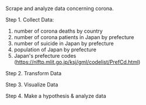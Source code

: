 Scrape and analyze data concerning corona.

Step 1. 
Collect Data:
1. number of corona deaths by country
2. number of corona patients in Japan by prefecture
3. number of suicide in Japan by prefecture
4. population of Japan by prefecture
5. Japan's prefecture codes (https://nlftp.mlit.go.jp/ksj/gml/codelist/PrefCd.html)

Step 2.
Transform Data

Step 3. 
Visualize Data

Step 4. 
Make a hypothesis & analyze data
